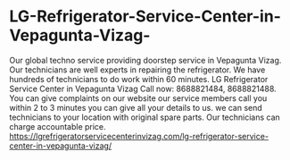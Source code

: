 # LG-Refrigerator-Service-Center-in-Vepagunta-Vizag-
Our global techno service providing doorstep service in Vepagunta Vizag. Our technicians are well experts in repairing the refrigerator. We have hundreds of technicians to do work within 60 minutes. LG Refrigerator Service Center in Vepagunta Vizag  Call now: 8688821484, 8688821488.  You can give complaints on our website our service members call you within 2 to 3 minutes you can give all your details to us. we can send technicians to your location with original spare parts. Our technicians can charge accountable price.  https://lgrefrigeratorservicecenterinvizag.com/lg-refrigerator-service-center-in-vepagunta-vizag/
